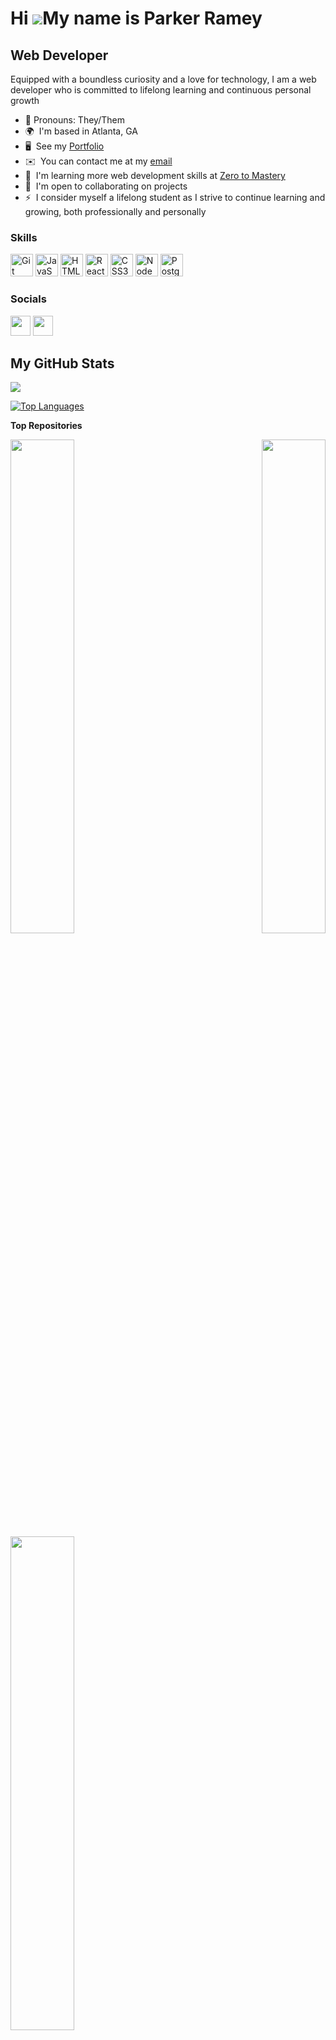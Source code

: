 Hi ![](https://user-images.githubusercontent.com/18350557/176309783-0785949b-9127-417c-8b55-ab5a4333674e.gif)My name is Parker Ramey
====================================================================================================================================

Web Developer
-------------

Equipped with a boundless curiosity and a love for technology, I am a web developer who is committed to lifelong learning and continuous personal growth

* 💖  Pronouns: They/Them
* 🌍  I'm based in Atlanta, GA
* 🖥️  See my [Portfolio](http://parkerramey.super.site)
* ✉️  You can contact me at my [email](mailto:parkerramey@yahoo.com)
* 🧠  I'm learning more web development skills at [Zero to Mastery](https://zerotomastery.io/)
* 🤝  I'm open to collaborating on projects
* ⚡  I consider myself a lifelong student as I strive to continue learning and growing, both professionally and personally

### Skills


<p align="left">
<a href="https://git-scm.com/" target="_blank" rel="noreferrer"><img src="https://raw.githubusercontent.com/danielcranney/readme-generator/main/public/icons/skills/git-colored.svg" width="36" height="36" alt="Git" /></a>
<a href="https://developer.mozilla.org/en-US/docs/Web/JavaScript" target="_blank" rel="noreferrer"><img src="https://raw.githubusercontent.com/danielcranney/readme-generator/main/public/icons/skills/javascript-colored.svg" width="36" height="36" alt="JavaScript" /></a>
<a href="https://developer.mozilla.org/en-US/docs/Glossary/HTML5" target="_blank" rel="noreferrer"><img src="https://raw.githubusercontent.com/danielcranney/readme-generator/main/public/icons/skills/html5-colored.svg" width="36" height="36" alt="HTML5" /></a>
<a href="https://reactjs.org/" target="_blank" rel="noreferrer"><img src="https://raw.githubusercontent.com/danielcranney/readme-generator/main/public/icons/skills/react-colored.svg" width="36" height="36" alt="React" /></a>
<a href="https://www.w3.org/TR/CSS/#css" target="_blank" rel="noreferrer"><img src="https://raw.githubusercontent.com/danielcranney/readme-generator/main/public/icons/skills/css3-colored.svg" width="36" height="36" alt="CSS3" /></a>
<a href="https://nodejs.org/en/" target="_blank" rel="noreferrer"><img src="https://raw.githubusercontent.com/danielcranney/readme-generator/main/public/icons/skills/nodejs-colored.svg" width="36" height="36" alt="NodeJS" /></a>
<a href="https://www.postgresql.org/" target="_blank" rel="noreferrer"><img src="https://raw.githubusercontent.com/danielcranney/readme-generator/main/public/icons/skills/postgresql-colored.svg" width="36" height="36" alt="PostgreSQL" /></a>
</p>


### Socials

<p align="left"> <a href="https://www.github.com/ProfoundlyParker" target="_blank" rel="noreferrer"><img src="https://raw.githubusercontent.com/danielcranney/readme-generator/main/public/icons/socials/github.svg" width="32" height="32" /></a> <a href="https://www.linkedin.com/in/parker-ramey-a27b9b257/" target="_blank" rel="noreferrer"><img src="https://raw.githubusercontent.com/danielcranney/readme-generator/main/public/icons/socials/linkedin.svg" width="32" height="32" /></a></p>


## My GitHub Stats

<a href="http://www.github.com/ProfoundlyParker"><img src="https://github-readme-streak-stats.herokuapp.com/?user=ProfoundlyParker&stroke=ffffff&background=1c1917&ring=0891b2&fire=0891b2&currStreakNum=ffffff&currStreakLabel=0891b2&sideNums=ffffff&sideLabels=ffffff&dates=ffffff&hide_border=true" /></a>


<a href="https://github.com/ProfoundlyParker" align="left"><img src="https://github-readme-stats.vercel.app/api/top-langs/?username=ProfoundlyParker&langs_count=10&title_color=0891b2&text_color=ffffff&icon_color=0891b2&bg_color=1c1917&hide_border=true&locale=en&custom_title=Top%20%Languages" alt="Top Languages" /></a>

<b>Top Repositories</b>

<a href="https://github.com/ProfoundlyParker/SmartBrain--front-end" align="left"><img align="left" width="45%" src="https://github-readme-stats.vercel.app/api/pin/?username=ProfoundlyParker&repo=SmartBrain--front-end&title_color=0891b2&text_color=ffffff&icon_color=0891b2&bg_color=1c1917&hide_border=true&locale=en" /></a>
<a href="https://github.com/ProfoundlyParker/RoboFriends" align="right"><img align="right" width="45%" src="https://github-readme-stats.vercel.app/api/pin/?username=ProfoundlyParker&repo=RoboFriends&title_color=0891b2&text_color=ffffff&icon_color=0891b2&bg_color=1c1917&hide_border=true&locale=en" /></a><br /><br /><br /><br /><br /><br />

<br /><br />

<div width="100%" align="center"><a href="https://github.com/ProfoundlyParker/Background-Generator" align="left"><img align="left" width="45%" src="https://github-readme-stats.vercel.app/api/pin/?username=ProfoundlyParker&repo=Background-Generator&title_color=0891b2&text_color=ffffff&icon_color=0891b2&bg_color=1c1917&hide_border=true&locale=en" /></a></div>
